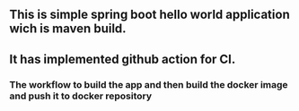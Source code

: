## This is simple spring boot hello world application wich is maven build.


## It has implemented github action for CI.

### The workflow to build the app and then build the docker image and push it to docker repository
